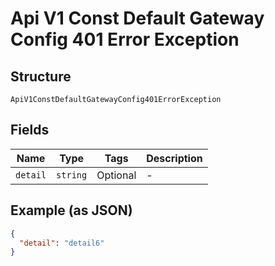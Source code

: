 
# Api V1 Const Default Gateway Config 401 Error Exception

## Structure

`ApiV1ConstDefaultGatewayConfig401ErrorException`

## Fields

| Name | Type | Tags | Description |
|  --- | --- | --- | --- |
| `detail` | `string` | Optional | - |

## Example (as JSON)

```json
{
  "detail": "detail6"
}
```

